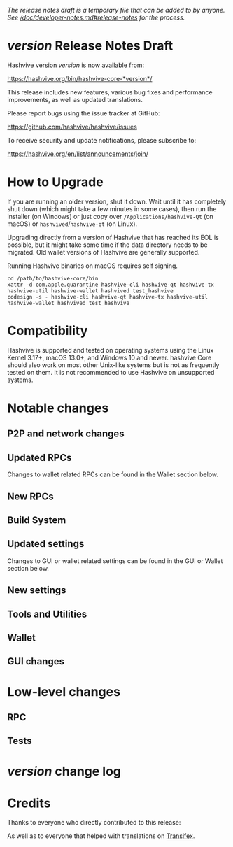 _The release notes draft is a temporary file that can be added to by anyone. See
[/doc/developer-notes.md#release-notes](/doc/developer-notes.md#release-notes)
for the process._

# _version_ Release Notes Draft

Hashvive version _version_ is now available from:

<https://hashvive.org/bin/hashvive-core-*version*/>

This release includes new features, various bug fixes and performance
improvements, as well as updated translations.

Please report bugs using the issue tracker at GitHub:

<https://github.com/hashvive/hashvive/issues>

To receive security and update notifications, please subscribe to:

<https://hashvive.org/en/list/announcements/join/>

# How to Upgrade

If you are running an older version, shut it down. Wait until it has completely
shut down (which might take a few minutes in some cases), then run the
installer (on Windows) or just copy over `/Applications/hashvive-Qt` (on macOS)
or `hashvived`/`hashvive-qt` (on Linux).

Upgrading directly from a version of Hashvive that has reached its EOL is
possible, but it might take some time if the data directory needs to be migrated. Old
wallet versions of Hashvive are generally supported.

Running Hashvive binaries on macOS requires self signing.

```
cd /path/to/hashvive-core/bin
xattr -d com.apple.quarantine hashvive-cli hashvive-qt hashvive-tx hashvive-util hashvive-wallet hashvived test_hashvive
codesign -s - hashvive-cli hashvive-qt hashvive-tx hashvive-util hashvive-wallet hashvived test_hashvive
```

# Compatibility

Hashvive is supported and tested on operating systems using the
Linux Kernel 3.17+, macOS 13.0+, and Windows 10 and newer. hashvive
Core should also work on most other Unix-like systems but is not as
frequently tested on them. It is not recommended to use Hashvive on
unsupported systems.

# Notable changes

## P2P and network changes

## Updated RPCs

Changes to wallet related RPCs can be found in the Wallet section below.

## New RPCs

## Build System

## Updated settings

Changes to GUI or wallet related settings can be found in the GUI or Wallet section below.

## New settings

## Tools and Utilities

## Wallet

## GUI changes

# Low-level changes

## RPC

## Tests

# _version_ change log

# Credits

Thanks to everyone who directly contributed to this release:

As well as to everyone that helped with translations on
[Transifex](https://www.transifex.com/hashvive/hashvive/).
